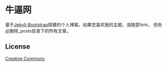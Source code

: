 # 牛逼网

基于[Jekyll-Bootstrap](http://jekyllbootstrap.com)搭建的个人博客。如果您喜欢我的主题，请随意fork， 但务必删除_posts目录下的所有文章。

## License

[Creative Commons](http://creativecommons.org/licenses/by-nc-sa/3.0/)
